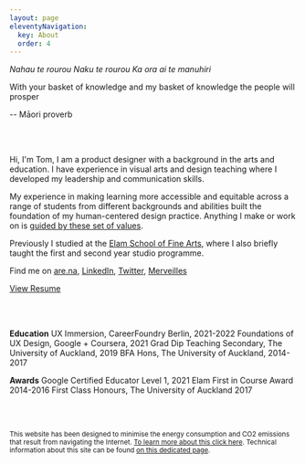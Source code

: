 ```yaml
---
layout: page
eleventyNavigation:
  key: About
  order: 4
---
```


<div class="insight">

_Nahau te rourou_
_Naku te rourou_
_Ka ora ai te manuhiri_

With your basket of knowledge
and my basket of knowledge
the people will prosper

-- Māori proverb

</div>

<br><br>

Hi, I'm Tom,
I am a product designer with a background in the arts and education. I have experience in visual arts and design teaching where I developed my leadership and communication skills.

My experience in making learning more accessible and equitable across a range of students from different backgrounds and abilities built the foundation of my human-centered design practice. Anything I make or work on is [guided by these set of values](/values "a list of values I work by").

Previously I studied at the [Elam School of Fine Arts](https://elamartists.ac.nz/), where I also briefly taught the first and second year studio programme. 

Find me on [are.na](https://are.na/tom-y "Are.na"), [LinkedIn](https://linkedin.com/in/tom-hackshaw "LinkedIn"), [Twitter](https://twitter.com/tomhackshaw "Twitter"), [Merveilles](https://merveilles.town/@tomupom "Merveilles, a Mastodon instance")

[View Resume](https://tom.so/media/resume.pdf)

<br><br>

**Education** 
UX Immersion, CareerFoundry Berlin, 2021-2022
Foundations of UX Design, Google + Coursera, 2021
Grad Dip Teaching Secondary, The University of Auckland, 2019
BFA Hons, The University of Auckland, 2014-2017 

**Awards** 
Google Certified Educator Level 1, 2021
Elam First in Course Award 2014-2016
First Class Honours, The University of Auckland 2017

<br><br>

<small>This website has been designed to minimise the energy consumption and CO2 emissions that result from navigating the Internet. [To learn more about this click here](https://www.websitecarbon.com/website/tom-so/ "Website Carbon Calculator for tom.so"). Technical information about this site can be found [on this dedicated page](/siteinfo "some information on how this site has been built").</small>
